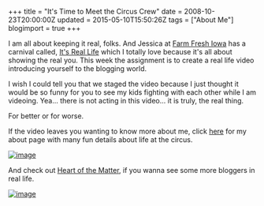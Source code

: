+++
title = "It's Time to Meet the Circus Crew"
date = 2008-10-23T20:00:00Z
updated = 2015-05-10T15:50:26Z
tags = ["About Me"]
blogimport = true 
+++

I am all about keeping it real, folks.  And Jessica at [Farm Fresh Iowa](http://farmfreshiowa.blogspot.com/) has a carnival called, [It's Real Life](http://farmfreshiowa.blogspot.com/search/label/It%27s%20Real%20Life) which I totally love because it's all about showing the real you.  This week the assignment is to create a real life video introducing yourself to the blogging world.  

I wish I could tell you that we staged the video because I just thought it would be so funny for you to see my kids fighting with each other while I am videoing.  Yea... there is not acting in this video... it is truly, the real thing.  

For better or for worse.  

If the video leaves you wanting to know more about me, click [here](http://lifeatthecircus.com/about-the-show/) for my about page with many fun details about life at the circus.
 
 


[![image](https://latc.s3.amazonaws.com/wp-content/uploads/2008/10/video75fd8b5dacd1.jpg)](http://www.youtube.com/watch?v=-OztvEVbt5Y&amp;hl=en&amp;fs=1)



 

And check out [Heart of the Matter](http://heartofthematteronline.com/2007/11/30/heart-of-the-matter-online-meme/), if you wanna see some more bloggers in real life.

 [![image](http://i274.photobucket.com/albums/jj249/homeschoolinghearts/sidebar%20variables/MainTHOMMagazineJanuary.png)](http://heartofthematteronline.com/)
